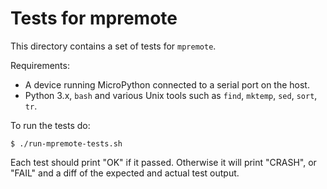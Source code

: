 # Tests for mpremote

This directory contains a set of tests for `mpremote`.

Requirements:
- A device running MicroPython connected to a serial port on the host.
- Python 3.x, `bash` and various Unix tools such as `find`, `mktemp`, `sed`, `sort`, `tr`.

To run the tests do:

    $ ./run-mpremote-tests.sh

Each test should print "OK" if it passed.  Otherwise it will print "CRASH", or "FAIL"
and a diff of the expected and actual test output.
